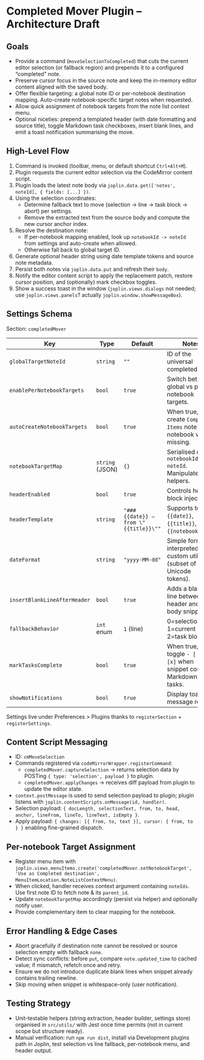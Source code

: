 # Completed Mover Plugin – Architecture Draft

## Goals
- Provide a command (`moveSelectionToCompleted`) that cuts the current editor selection (or fallback region) and prepends it to a configured “completed” note.
- Preserve cursor focus in the source note and keep the in-memory editor content aligned with the saved body.
- Offer flexible targeting: a global note ID or per-notebook destination mapping. Auto-create notebook-specific target notes when requested.
- Allow quick assignment of notebook targets from the note list context menu.
- Optional niceties: prepend a templated header (with date formatting and source title), toggle Markdown task checkboxes, insert blank lines, and emit a toast notification summarising the move.

## High-Level Flow
1. Command is invoked (toolbar, menu, or default shortcut `Ctrl+Alt+M`).
2. Plugin requests the current editor selection via the CodeMirror content script.
3. Plugin loads the latest note body via `joplin.data.get(['notes', noteId], { fields: [...] })`.
4. Using the selection coordinates:
   - Determine fallback text to move (selection → line → task block → abort) per settings.
   - Remove the extracted text from the source body and compute the new cursor anchor index.
5. Resolve the destination note:
   - If per-notebook mapping enabled, look up `notebookId -> noteId` from settings and auto-create when allowed.
   - Otherwise fall back to global target ID.
6. Generate optional header string using date template tokens and source note metadata.
7. Persist both notes via `joplin.data.put` and refresh their `body`.
8. Notify the editor content script to apply the replacement patch, restore cursor position, and (optionally) mark checkbox toggles.
9. Show a success toast in the window (`joplin.views.dialogs` not needed; use `joplin.views.panels`? actually `joplin.window.showMessageBox`).

## Settings Schema
Section: `completedMover`

| Key | Type | Default | Notes |
| --- | --- | --- | --- |
| `globalTargetNoteId` | `string` | `""` | ID of the universal completed note. |
| `enablePerNotebookTargets` | `bool` | `true` | Switch between global vs per-notebook targets. |
| `autoCreateNotebookTargets` | `bool` | `true` | When true, create `Completed Items` note in notebook when missing. |
| `notebookTargetMap` | `string` (JSON) | `{}` | Serialised map `notebookId -> noteId`. Manipulated via helpers. |
| `headerEnabled` | `bool` | `true` | Controls header block injection. |
| `headerTemplate` | `string` | `"### {{date}} — from \"{{title}}\""` | Supports tokens `{{date}}`, `{{title}}`, `{{notebook}}`. |
| `dateFormat` | `string` | `"yyyy-MM-dd"` | Simple formatter interpreted by custom utility (subset of Unicode tokens). |
| `insertBlankLineAfterHeader` | `bool` | `true` | Adds a blank line between header and body snippet. |
| `fallbackBehavior` | `int` enum | `1` (line) | 0=selectionOnly, 1=current line, 2=task block. |
| `markTasksComplete` | `bool` | `true` | When true, toggle `- [ ]` to `- [x]` when snippet contains Markdown tasks. |
| `showNotifications` | `bool` | `true` | Display toast / message report. |

Settings live under Preferences > Plugins thanks to `registerSection` + `registerSettings`.

## Content Script Messaging
- ID: `cmMoveSelection`
- Commands registered via `codeMirrorWrapper.registerCommand`:
  - `completedMover.captureSelection` → returns selection data by POSTing `{ type: 'selection', payload }` to plugin.
  - `completedMover.applyChanges` → receives diff payload from plugin to update the editor state.
- `context.postMessage` is used to send selection payload to plugin; plugin listens with `joplin.contentScripts.onMessage(id, handler)`.
- Selection payload: `{ docLength, selectionText, from, to, head, anchor, lineFrom, lineTo, lineText, isEmpty }`.
- Apply payload: `{ changes: [{ from, to, text }], cursor: { from, to } }` enabling fine-grained dispatch.

## Per-notebook Target Assignment
- Register menu item with `joplin.views.menuItems.create('completedMover.setNotebookTarget', 'Use as Completed destination', MenuItemLocation.NoteListContextMenu)`.
- When clicked, handler receives context argument containing `noteIds`. Use first note ID to fetch note & its `parent_id`.
- Update `notebookTargetMap` accordingly (persist via helper) and optionally notify user.
- Provide complementary item to clear mapping for the notebook.

## Error Handling & Edge Cases
- Abort gracefully if destination note cannot be resolved or source selection empty with fallback `none`.
- Detect sync conflicts: before `put`, compare `note.updated_time` to cached value; if mismatch, refetch once and retry.
- Ensure we do not introduce duplicate blank lines when snippet already contains trailing newline.
- Skip moving when snippet is whitespace-only (user notification).

## Testing Strategy
- Unit-testable helpers (string extraction, header builder, settings store) organised in `src/utils/` with Jest once time permits (not in current scope but structure ready).
- Manual verification: run `npm run dist`, install via Development plugins path in Joplin, test selection vs line fallback, per-notebook menu, and header output.

